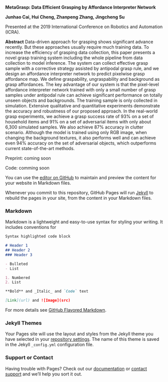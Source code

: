 **MetaGrasp: Data Efficient Grasping by Affordance Interpreter Network** 

**Junhao Cai, Hui Cheng, Zhanpeng Zhang, Jingcheng Su**

Presented at the 2019 International Conference on Robotics and Automation (ICRA).

**Abstract** Data-driven approach for grasping shows significant advance recently. But these approaches usually require much training data. To increase the efficiency of grasping data collection, this paper presents a novel grasp training system including the whole pipeline from data collection to model inference. The system can collect effective grasp sample with a corrective strategy assisted by antipodal grasp rule, and we design an affordance interpreter network to predict pixelwise grasp affordance map. We define graspability, ungraspability and background as grasp affordances. The key advantage of our system is that the pixel-level affordance interpreter network trained with only a small number of grasp samples under antipodal rule can achieve significant performance on totally unseen objects and backgrounds. The training sample is only collected in simulation. Extensive qualitative and quantitative experiments demonstrate the accuracy and robustness of our proposed approach. In the real-world grasp experiments, we achieve a grasp success rate of 93\% on a set of household items and 91\% on a set of adversarial items with only about 6,300 simulated samples. We also achieve 87\% accuracy in clutter scenario. Although the model is trained using only RGB image, when changing the background textures, it also performs well and can achieve even 94\% accuracy on the set of adversarial objects, which outperforms current state-of-the-art methods.

Preprint: coming soon

Code: comming soon

You can use the [editor on GitHub](https://github.com/sysu-robotics-lab/MetaGrasp/edit/gh-pages/README.md) to maintain and preview the content for your website in Markdown files.

Whenever you commit to this repository, GitHub Pages will run [Jekyll](https://jekyllrb.com/) to rebuild the pages in your site, from the content in your Markdown files.

### Markdown

Markdown is a lightweight and easy-to-use syntax for styling your writing. It includes conventions for

```markdown
Syntax highlighted code block

# Header 1
## Header 2
### Header 3

- Bulleted
- List

1. Numbered
2. List

**Bold** and _Italic_ and `Code` text

[Link](url) and ![Image](src)
```

For more details see [GitHub Flavored Markdown](https://guides.github.com/features/mastering-markdown/).

### Jekyll Themes

Your Pages site will use the layout and styles from the Jekyll theme you have selected in your [repository settings](https://github.com/sysu-robotics-lab/MetaGrasp/settings). The name of this theme is saved in the Jekyll `_config.yml` configuration file.

### Support or Contact

Having trouble with Pages? Check out our [documentation](https://help.github.com/categories/github-pages-basics/) or [contact support](https://github.com/contact) and we’ll help you sort it out.
